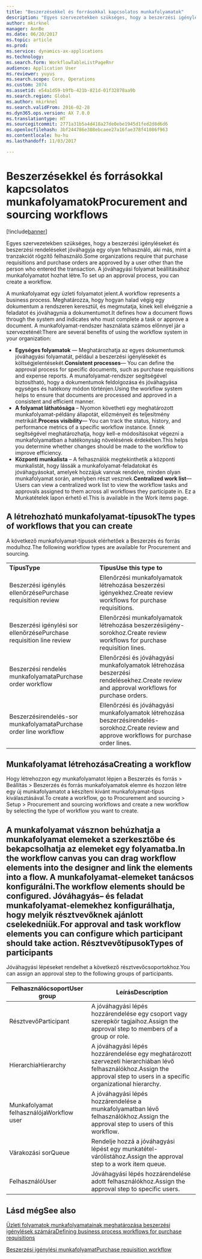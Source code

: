 ```yaml
---
title: "Beszerzésekkel és forrásokkal kapcsolatos munkafolyamatok"
description: "Egyes szervezetekben szükséges, hogy a beszerzési igényléseket és beszerzési rendeléseket jóváhagyja egy olyan felhasználó, aki más, mint a tranzakciót rögzítő felhasználó. A jóváhagyási folyamat beállításához munkafolyamatot hozhat létre."
author: mkirknel
manager: AnnBe
ms.date: 06/20/2017
ms.topic: article
ms.prod: 
ms.service: dynamics-ax-applications
ms.technology: 
ms.search.form: WorkflowTableListPageRnr
audience: Application User
ms.reviewer: yuyus
ms.search.scope: Core, Operations
ms.custom: 2074
ms.assetid: e54a1d59-b9fb-421b-821d-01f32878aa9b
ms.search.region: Global
ms.author: mkirknel
ms.search.validFrom: 2016-02-28
ms.dyn365.ops.version: AX 7.0.0
ms.translationtype: HT
ms.sourcegitcommit: 2771a31b5a4d418a27de0ebe1945d1fed2d8d6d6
ms.openlocfilehash: 3bf244786e308ebcaee27a16fae378f41086f963
ms.contentlocale: hu-hu
ms.lasthandoff: 11/03/2017

---
```


# <a name="procurement-and-sourcing-workflows"></a><span data-ttu-id="1e02e-104">Beszerzésekkel és forrásokkal kapcsolatos munkafolyamatok</span><span class="sxs-lookup"><span data-stu-id="1e02e-104">Procurement and sourcing workflows</span></span>

[!include[banner](../includes/banner.md)]


<span data-ttu-id="1e02e-105">Egyes szervezetekben szükséges, hogy a beszerzési igényléseket és beszerzési rendeléseket jóváhagyja egy olyan felhasználó, aki más, mint a tranzakciót rögzítő felhasználó.</span><span class="sxs-lookup"><span data-stu-id="1e02e-105">Some organizations require that purchase requisitions and purchase orders are approved by a user other than the person who entered the transaction.</span></span> <span data-ttu-id="1e02e-106">A jóváhagyási folyamat beállításához munkafolyamatot hozhat létre.</span><span class="sxs-lookup"><span data-stu-id="1e02e-106">To set up an approval process, you can create a workflow.</span></span>

<span data-ttu-id="1e02e-107">A munkafolyamat egy üzleti folyamatot jelent.</span><span class="sxs-lookup"><span data-stu-id="1e02e-107">A workflow represents a business process.</span></span> <span data-ttu-id="1e02e-108">Meghatározza, hogy hogyan halad végig egy dokumentum a rendszeren keresztül, és megmutatja, kinek kell elvégznie a feladatot és jóváhagynia a dokumentumot.</span><span class="sxs-lookup"><span data-stu-id="1e02e-108">It defines how a document flows through the system and indicates who must complete a task or approve a document.</span></span> <span data-ttu-id="1e02e-109">A munkafolyamat-rendszer használata számos előnnyel jár a szervezeténél:</span><span class="sxs-lookup"><span data-stu-id="1e02e-109">There are several benefits of using the workflow system in your organization:</span></span>
-   <span data-ttu-id="1e02e-110">**Egységes folyamatok** — Meghatározhatja az egyes dokumentumok jóváhagyási folyamatát, például a beszerzési igénylésekét és költségjelentésekét.</span><span class="sxs-lookup"><span data-stu-id="1e02e-110">**Consistent processes**— You can define the approval process for specific documents, such as purchase requisitions and expense reports.</span></span> <span data-ttu-id="1e02e-111">A munafolyamat-rendszer segítségével biztosítható, hogy a dokumentumok feldolgozása és jóváhagyása egységes és hatékony módon történjen.</span><span class="sxs-lookup"><span data-stu-id="1e02e-111">Using the workflow system helps to ensure that documents are processed and approved in a consistent and efficient manner.</span></span>
-   <span data-ttu-id="1e02e-112">**A folyamat láthatósága** – Nyomon követheti egy meghatározott munkafolyamat-példány állapotát, előzményeit és teljesítmény metrikáit.</span><span class="sxs-lookup"><span data-stu-id="1e02e-112">**Process visibility**— You can track the status, history, and performance metrics of a specific workflow instance.</span></span> <span data-ttu-id="1e02e-113">Ennek segítségével meghatározhatja, hogy kell-e módosításokat végezni a munkafolyamatban a hatékonyság növelésének érdekében.</span><span class="sxs-lookup"><span data-stu-id="1e02e-113">This helps you determine whether changes should be made to the workflow to improve efficiency.</span></span>
-   <span data-ttu-id="1e02e-114">**Központi munkalista** – A felhasználók megtekinthetik a központi munkalistát, hogy lássák a munkafolyamat-feladatokat és jóváhagyásokat, amelyek hozzájuk vannak rendelve, minden olyan munkafolyamat során, amelyben részt vesznek.</span><span class="sxs-lookup"><span data-stu-id="1e02e-114">**Centralized work list**— Users can view a centralized work list to view the workflow tasks and approvals assigned to them across all workflows they participate in.</span></span> <span data-ttu-id="1e02e-115">Ez a Munkatételek lapon érhető el.</span><span class="sxs-lookup"><span data-stu-id="1e02e-115">This is available in the Work items page.</span></span>

## <a name="the-types-of-workflows-that-you-can-create"></a><span data-ttu-id="1e02e-116"> A létrehozható munkafolyamat-típusok</span><span class="sxs-lookup"><span data-stu-id="1e02e-116">The types of workflows that you can create</span></span>
<span data-ttu-id="1e02e-117">A következő munkafolyamat-típusok elérhetőek a Beszerzés és forrás modulhoz.</span><span class="sxs-lookup"><span data-stu-id="1e02e-117">The following workflow types are available for Procurement and sourcing.</span></span>

|                                  |                                                               |
|----------------------------------|---------------------------------------------------------------|
| <span data-ttu-id="1e02e-118">**Típus**</span><span class="sxs-lookup"><span data-stu-id="1e02e-118">**Type**</span></span>                         | <span data-ttu-id="1e02e-119">**Típus**</span><span class="sxs-lookup"><span data-stu-id="1e02e-119">**Use this type to**</span></span>                                          |
| <span data-ttu-id="1e02e-120">Beszerzési igénylés ellenőrzése</span><span class="sxs-lookup"><span data-stu-id="1e02e-120">Purchase requisition review</span></span>      | <span data-ttu-id="1e02e-121">Ellenőrzési munkafolyamatok létrehozása beszerzési igényekhez.</span><span class="sxs-lookup"><span data-stu-id="1e02e-121">Create review workflows for purchase requisitions.</span></span>            |
| <span data-ttu-id="1e02e-122">Beszerzési igénylési sor ellenőrzése</span><span class="sxs-lookup"><span data-stu-id="1e02e-122">Purchase requisition line review</span></span> | <span data-ttu-id="1e02e-123">Ellenőrzési munkafolyamatok létrehozása beszerzésiigény-sorokhoz.</span><span class="sxs-lookup"><span data-stu-id="1e02e-123">Create review workflows for purchase requisition lines.</span></span>       |
| <span data-ttu-id="1e02e-124">Beszerzési rendelés munkafolyamata</span><span class="sxs-lookup"><span data-stu-id="1e02e-124">Purchase order workflow</span></span>          | <span data-ttu-id="1e02e-125">Ellenőrzési és jóváhagyási munkafolyamatok létrehozása beszerzési rendelésekhez.</span><span class="sxs-lookup"><span data-stu-id="1e02e-125">Create review and approval workflows for purchase orders.</span></span>     |
| <span data-ttu-id="1e02e-126">Beszerzésirendelés-sor munkafolyamata</span><span class="sxs-lookup"><span data-stu-id="1e02e-126">Purchase order line workflow</span></span>     | <span data-ttu-id="1e02e-127">Ellenőrzési és jóváhagyási munkafolyamatok létrehozása beszerzésirendelés-sorokhoz.</span><span class="sxs-lookup"><span data-stu-id="1e02e-127">Create review and approve workflows for purchase order lines.</span></span> |

## <a name="creating-a-workflow"></a><span data-ttu-id="1e02e-128">Munkafolyamat létrehozása</span><span class="sxs-lookup"><span data-stu-id="1e02e-128">Creating a workflow</span></span>
<span data-ttu-id="1e02e-129">Hogy létrehozzon egy munkafolyamatot lépjen a Beszerzés és forrás &gt; Beállítás &gt; Beszerzés és forrás munkafolyamatok elemre és hozzon létre egy új munkafolyamatot a készíteni kívánt munkafolyamat-típus kiválasztásával.</span><span class="sxs-lookup"><span data-stu-id="1e02e-129">To create a workflow, go to Procurement and sourcing &gt; Setup &gt; Procurement and sourcing workflows and create a new workflow by selecting the type of workflow you want to create.</span></span>  

<span data-ttu-id="1e02e-130">A munkafolyamat vásznon behúzhatja a munkafolyamat elemeket a szerkesztőbe és bekapcsolhatja az elemeket egy folyamatba.</span><span class="sxs-lookup"><span data-stu-id="1e02e-130">In the workflow canvas you can drag workflow elements into the designer and link the elements into a flow.</span></span> <span data-ttu-id="1e02e-131">A munkafolyamat-elemeket tanácsos konfigurálni.</span><span class="sxs-lookup"><span data-stu-id="1e02e-131">The workflow elements should be configured.</span></span> <span data-ttu-id="1e02e-132">Jóváhagyás– és feladat munkafolyamat-elemekhez konfigurálhatja, hogy melyik résztvevőknek ajánlott cselekedniük.</span><span class="sxs-lookup"><span data-stu-id="1e02e-132">For approval and task workflow elements you can configure which participant should take action.</span></span>
<span data-ttu-id="1e02e-133">Résztvevőtípusok</span><span class="sxs-lookup"><span data-stu-id="1e02e-133">Types of participants</span></span>
----------------------

<span data-ttu-id="1e02e-134">Jóváhagyási lépéseket rendelhet a következő résztvevőcsoportokhoz.</span><span class="sxs-lookup"><span data-stu-id="1e02e-134">You can assign an approval step to the following groups of participants.</span></span>

| <span data-ttu-id="1e02e-135">Felhasználócsoport</span><span class="sxs-lookup"><span data-stu-id="1e02e-135">User group</span></span>    | <span data-ttu-id="1e02e-136">Leírás</span><span class="sxs-lookup"><span data-stu-id="1e02e-136">Description</span></span>                                                               |
|---------------|---------------------------------------------------------------------------|
| <span data-ttu-id="1e02e-137">Résztvevő</span><span class="sxs-lookup"><span data-stu-id="1e02e-137">Participant</span></span>   | <span data-ttu-id="1e02e-138">A jóváhagyási lépés hozzárendelése egy csoport vagy szerepkör tagjaihoz.</span><span class="sxs-lookup"><span data-stu-id="1e02e-138">Assign the approval step to members of a group or role.</span></span>                   |
| <span data-ttu-id="1e02e-139">Hierarchia</span><span class="sxs-lookup"><span data-stu-id="1e02e-139">Hierarchy</span></span>     | <span data-ttu-id="1e02e-140">A jóváhagyási lépés hozzárendelése egy meghatározott szervezeti hierarchiában lévő felhasználókhoz.</span><span class="sxs-lookup"><span data-stu-id="1e02e-140">Assign the approval step to users in a specific organizational hierarchy.</span></span> |
| <span data-ttu-id="1e02e-141">Munkafolyamat felhasználója</span><span class="sxs-lookup"><span data-stu-id="1e02e-141">Workflow user</span></span> | <span data-ttu-id="1e02e-142">A jóváhagyási lépés hozzárendelése a munkafolyamatban lévő felhasználókhoz.</span><span class="sxs-lookup"><span data-stu-id="1e02e-142">Assign the approval step to users of this workflow.</span></span>                       |
| <span data-ttu-id="1e02e-143">Várakozási sor</span><span class="sxs-lookup"><span data-stu-id="1e02e-143">Queue</span></span>         | <span data-ttu-id="1e02e-144">Rendelje hozzá a jóváhagyási lépést egy munkatétel-várólistához.</span><span class="sxs-lookup"><span data-stu-id="1e02e-144">Assign the approval step to a work item queue.</span></span>                            |
| <span data-ttu-id="1e02e-145">Felhasználó</span><span class="sxs-lookup"><span data-stu-id="1e02e-145">User</span></span>          | <span data-ttu-id="1e02e-146">Jóváhagyási lépés hozzárendelése adott felhasználókhoz.</span><span class="sxs-lookup"><span data-stu-id="1e02e-146">Assign the approval step to specific users.</span></span>                               |



<a name="see-also"></a><span data-ttu-id="1e02e-147">Lásd még</span><span class="sxs-lookup"><span data-stu-id="1e02e-147">See also</span></span>
--------

[<span data-ttu-id="1e02e-148">Üzleti folyamatok munkafolyamatainak meghatározása beszerzési igénylések számára</span><span class="sxs-lookup"><span data-stu-id="1e02e-148">Defining business process workflows for purchase requisitions</span></span>](https://mbs.microsoft.com/customersource/Global/AX/learning/documentation/white-papers/Defining_business_process_workflows_for_purchase_requisitions)

[<span data-ttu-id="1e02e-149">Beszerzési igénylési munkafolyamat</span><span class="sxs-lookup"><span data-stu-id="1e02e-149">Purchase requisition workflow</span></span>](purchase-requisitions-workflow.md)




